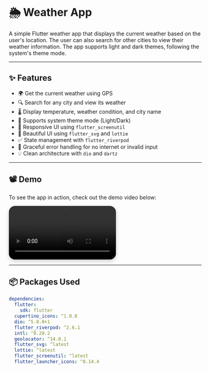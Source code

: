 # 🌦️ Weather App

A simple Flutter weather app that displays the current weather based on the user's location. The user can also search for other cities to view their weather information. The app supports light and dark themes, following the system's theme mode.

---

## ✨ Features

- 🌍 Get the current weather using GPS
- 🔍 Search for any city and view its weather
- 🌡️ Display temperature, weather condition, and city name
- 🌙 Supports system theme mode (Light/Dark)
- 📱 Responsive UI using `flutter_screenutil`
- 🎨 Beautiful UI using `flutter_svg` and `lottie`
- ✅ State management with `flutter_riverpod`
- 🚫 Graceful error handling for no internet or invalid input
- 💡 Clean architecture with `dio` and `dartz`

---

## 📽️ Demo

To see the app in action, check out the demo video below:

<video src="https://github.com/user-attachments/assets/80c933b0-00b1-4f0d-b850-a514edeef790" controls width="280" style="border-radius: 16px; box-shadow: 0 4px 12px rgba(0,0,0,0.2);"></video>

---

## 📦 Packages Used

```yaml
dependencies:
  flutter:
    sdk: flutter
  cupertino_icons: ^1.0.8
  dio: ^5.8.0+1
  flutter_riverpod: ^2.6.1
  intl: ^0.20.2
  geolocator: ^14.0.1
  flutter_svg: ^latest
  lottie: ^latest
  flutter_screenutil: ^latest
  flutter_launcher_icons: ^0.14.4
